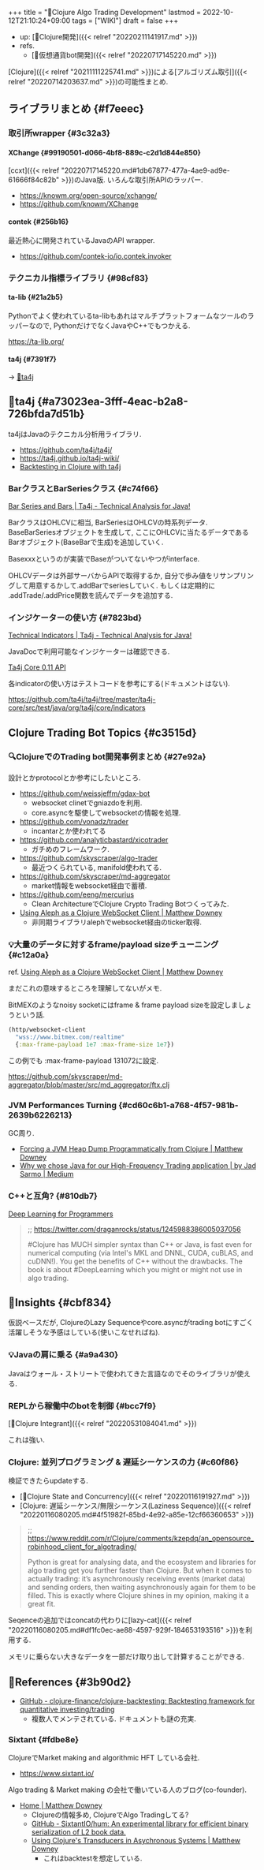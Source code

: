 +++
title = "📝Clojure Algo Trading Development"
lastmod = 2022-10-12T21:10:24+09:00
tags = ["WIKI"]
draft = false
+++

-   up: [📂Clojure開発]({{< relref "20220211141917.md" >}})
-   refs.
    -   [📝仮想通貨bot開発]({{< relref "20220717145220.md" >}})

[Clojure]({{< relref "20211111225741.md" >}})による[アルゴリズム取引]({{< relref "20220714203637.md" >}})の可能性まとめ.


## ライブラリまとめ {#f7eeec}


### 取引所wrapper {#3c32a3}


#### XChange {#99190501-d066-4bf8-889c-c2d1d844e850}

[ccxt]({{< relref "20220717145220.md#1db67877-477a-4ae9-ad9e-61666f84c82b" >}})のJava版. いろんな取引所APIのラッパー.

-   <https://knowm.org/open-source/xchange/>
-   <https://github.com/knowm/XChange>


#### contek {#256b16}

最近熱心に開発されているJavaのAPI wrapper.

-   <https://github.com/contek-io/io.contek.invoker>


### テクニカル指標ライブラリ {#98cf83}


#### ta-lib {#21a2b5}

Pythonでよく使われているta-libもあれはマルチプラットフォームなツールのラッパーなので, PythonだけでなくJavaやC++でもつかえる.

<https://ta-lib.org/>


#### ta4j {#7391f7}

-> [📝ta4j](#a73023ea-3fff-4eac-b2a8-726bfda7d51b)


## 📝ta4j {#a73023ea-3fff-4eac-b2a8-726bfda7d51b}

ta4jはJavaのテクニカル分析用ライブラリ.

-   <https://github.com/ta4j/ta4j/>
-   <https://ta4j.github.io/ta4j-wiki/>
-   [Backtesting in Clojure with ta4j](https://blog.jex.io/post/backtesting-in-clojure-with-ta4j.html)


### BarクラスとBarSeriesクラス {#c74f66}

[Bar Series and Bars | Ta4j - Technical Analysis for Java!](https://ta4j.github.io/ta4j-wiki/Time-series-and-bars.html)

BarクラスはOHLCVに相当, BarSeriesはOHLCVの時系列データ. BaseBarSeriesオブジェクトを生成して, ここにOHLCVに当たるデータであるBarオブジェクト(BaseBarで生成)を追加していく.

Basexxxというのが実装でBaseがついてないやつがinterface.

OHLCVデータは外部サーバからAPIで取得するか, 自分で歩み値をリサンプリングして用意するかして.addBarでseriesしていく. もしくは定期的に .addTrade/.addPrice関数を読んでデータを追加する.


### インジケーターの使い方 {#7823bd}

[Technical Indicators | Ta4j - Technical Analysis for Java!](https://ta4j.github.io/ta4j-wiki/Technical-indicators.html)

JavaDocで利用可能なインジケーターは確認できる.

[Ta4j Core 0.11 API](https://oss.sonatype.org/service/local/repositories/releases/archive/org/ta4j/ta4j-core/0.11/ta4j-core-0.11-javadoc.jar/!/index.html)

各indicatorの使い方はテストコードを参考にする(ドキュメントはない).

<https://github.com/ta4j/ta4j/tree/master/ta4j-core/src/test/java/org/ta4j/core/indicators>


## Clojure Trading Bot Topics {#c3515d}


### 🔍ClojureでのTrading bot開発事例まとめ {#27e92a}

設計とかprotocolとか参考にしたいところ.

-   <https://github.com/weissjeffm/gdax-bot>
    -   websocket clinetでgniazdoを利用.
    -   core.asyncを駆使してwebsocketの情報を処理.
-   <https://github.com/vonadz/trader>
    -   incantarとか使われてる
-   <https://github.com/analyticbastard/xicotrader>
    -   ガチめのフレームワーク.
-   <https://github.com/skyscraper/algo-trader>
    -   最近つくられている, manifold使われてる.
-   <https://github.com/skyscraper/md-aggregator>
    -   market情報をwebsocket経由で蓄積.
-   <https://github.com/eeng/mercurius>
    -   Clean ArchitectureでClojure Crypto Trading Botつくってみた.
-   [Using Aleph as a Clojure WebSocket Client | Matthew Downey](https://matthewdowney.github.io/aleph-websocket-client-not-jetty.html)
    -   非同期ライブラリalephでwebsocket経由のticker取得.


### 💡大量のデータに対するframe/payload sizeチューニング {#c12a0a}

ref. [Using Aleph as a Clojure WebSocket Client | Matthew Downey](https://matthewdowney.github.io/aleph-websocket-client-not-jetty.html)

まだこれの意味するところを理解してないがメモ.

BitMEXのようなnoisy socketにはframe & frame payload sizeを設定しましょうという話.

```clojure
(http/websocket-client
  "wss://www.bitmex.com/realtime"
  {:max-frame-payload 1e7 :max-frame-size 1e7})
```

この例でも :max-frame-payload 131072に設定.

<https://github.com/skyscraper/md-aggregator/blob/master/src/md_aggregator/ftx.clj>


### JVM Performances Turning {#cd60c6b1-a768-4f57-981b-2639b6226213}

GC周り.

-   [Forcing a JVM Heap Dump Programmatically from Clojure | Matthew Downey](https://matthewdowney.github.io/forcing-jvm-heap-dump-programmatically-clojure.html)
-   [Why we chose Java for our High-Frequency Trading application | by Jad Sarmo | Medium](https://medium.com/@jadsarmo/why-we-chose-java-for-our-high-frequency-trading-application-600f7c04da94)


### C++と互角? {#810db7}

[Deep Learning for Programmers](https://aiprobook.com/deep-learning-for-programmers/)

> ;; <https://twitter.com/draganrocks/status/1245988386005037056>
>
> \#Clojure has MUCH simpler syntax than C++ or Java, is fast even for numerical computing (via Intel's MKL and DNNL, CUDA, cuBLAS, and cuDNN!). You get the benefits of C++ without the drawbacks. The book is about #DeepLearning which  you might or might not use in algo trading.


## 🤔Insights {#cbf834}

仮説ベースだが, ClojureのLazy Sequenceやcore.asyncがtrading botにすごく活躍しそうな予感はしている(使いこなせればね).


### 💡Javaの肩に乗る {#a9a430}

Javaはウォール・ストリートで使われてきた言語なのでそのライブラリが使える.


### REPLから稼働中のbotを制御 {#bcc7f9}

[📝Clojure Integrant]({{< relref "20220531084041.md" >}})

これは強い.


### Clojure: 並列プログラミング & 遅延シーケンスの力 {#c60f86}

検証できたらupdateする.

-   [📝Clojure State and Concurrency]({{< relref "20220116191927.md" >}})
-   [Clojure: 遅延シーケンス/無限シーケンス(Laziness Sequence)]({{< relref "20220116080205.md#4f51982f-85bd-4e92-a85e-12cf66360653" >}})

> ;; <https://www.reddit.com/r/Clojure/comments/kzepdq/an_opensource_robinhood_client_for_algotrading/>
>
> Python is great for analysing data, and the ecosystem and libraries for algo trading get you further faster than Clojure. But when it comes to actually trading: it’s asynchronously receiving events (market data) and sending orders, then waiting asynchronously again for them to be filled. This is exactly where Clojure shines in my opinion, making it a great fit.

Seqenceの追加ではconcatの代わりに[lazy-cat]({{< relref "20220116080205.md#df1fc0ec-ae88-4597-929f-184653193516" >}})を利用する.

メモリに乗らない大きなデータを一部だけ取り出して計算することができる.


## 🔗References {#3b90d2}

-   [GitHub - clojure-finance/clojure-backtesting: Backtesting framework for quantitative investing/trading](https://github.com/clojure-finance/clojure-backtesting)
    -   複数人でメンテされている. ドキュメントも謎の充実.


### Sixtant {#fdbe8e}

ClojureでMarket making and algorithmic HFT している会社.

-   <https://www.sixtant.io/>

Algo trading & Market making の会社で働いている人のブログ(co-founder).

-   [Home | Matthew Downey](https://matthewdowney.github.io/)
    -   Clojureの情報多め, ClojureでAlgo Tradingしてる?
    -   [GitHub - SixtantIO/hum: An experimental library for efficient binary serialization of L2 book data.](https://github.com/SixtantIO/hum)
    -   [Using Clojure's Transducers in Asychronous Systems | Matthew Downey](https://matthewdowney.github.io/managing-resources-clojure.html)
        -   これはbacktestを想定している.
